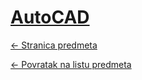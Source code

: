# [AutoCAD](https://www.github.com/studosi-fer/ACAD)
[<- Stranica predmeta](https://www.fer.unizg.hr/predmet/autocad)

[<- Povratak na listu predmeta](https://www.github.com/studosi/FER)